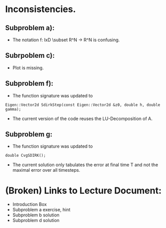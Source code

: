 
# Inconsistencies.
## Subproblem a):
- The notation f: IxD \subset R^N -> R^N is confusing.

## Subrpoblem c):
- Plot is missing.

## Subproblem f):
- The function signature was updated to 
```
Eigen::Vector2d SdirkStep(const Eigen::Vector2d &z0, double h, double gamma);
```
- The current version of the code reuses the LU-Decomposition of A.


## Subproblem g:
- The function signature was updated to 
```
double CvgSDIRK();
```
- The current solution only tabulates the error at final time T and not the maximal error over all timesteps.


# (Broken) Links to Lecture Document:
- Introduction Box
- Subproblem a exercise, hint
- Subproblem b solution
- Subproblem d solution
